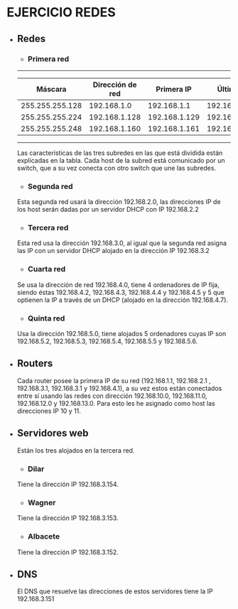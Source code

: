 # EJERCICIO REDES
* ## Redes
  * ### Primera red
  ----------------------------------------------------------------
  Máscara | Dirección de red | Primera IP | Última IP | Broadcast
  ------- | ---------------- | ---------- | --------- | ---------
  255.255.255.128 | 192.168.1.0 | 192.168.1.1 | 192.168.1.126 | 192.168.1.127
  255.255.255.224 | 192.168.1.128 | 192.168.1.129 | 192.168.1.158 | 192.168.1.159
  255.255.255.248 | 192.168.1.160 | 192.168.1.161 | 192.168.1.166 | 192.168.1.1677
  --------------------------------------
  Las características de las tres subredes en las que está dividida están explicadas en la tabla. Cada host de la subred está comunicado por un switch, que a su vez conecta con otro switch que une las subredes.
  * ### Segunda red
  Esta segunda red usará la dirección 192.168.2.0, las direcciones IP de los host serán dadas por un servidor DHCP con IP 192.168.2.2
  * ### Tercera red
  Esta red usa la dirección 192.168.3.0, al igual que la segunda red asigna las IP con un servidor DHCP alojado en la dirección IP 192.168.3.2
  * ### Cuarta red
  Se usa la dirección de red 192.168.4.0, tiene 4 ordenadores de IP fija, siendo éstas 192.168.4.2, 192.168.4.3, 192.168.4.4 y 192.168.4.5 y 5 que optienen la IP a través de un DHCP (alojado en la dirección 192.168.4.7).
  * ### Quinta red
  Usa la dirección 192.168.5.0, tiene alojados 5 ordenadores cuyas IP son 192.168.5.2, 192.168.5.3, 192.168.5.4, 192.168.5.5 y 192.168.5.6.
* ## Routers
  Cada router posee la primera IP de su red (192.168.1.1, 192.168.2.1 , 192.168.3.1, 192.168.3.1 y 192.168.4.1), a su vez estos están conectados entre sí usando las redes con dirección 192.168.10.0, 192.168.11.0, 192.168.12.0 y 192.168.13.0. Para esto les he asignado como host las direcciones IP 10 y 11.
* ## Servidores web
  Están los tres alojados en la tercera red.
  * ### Dilar
  Tiene la dirección IP 192.168.3.154.
  * ### Wagner
  Tiene la dirección IP 192.168.3.153.
  * ### Albacete
  Tiene la dirección IP 192.168.3.152.
 * ## DNS
    El DNS que resuelve las direcciones de estos servidores tiene la IP 192.168.3.151
